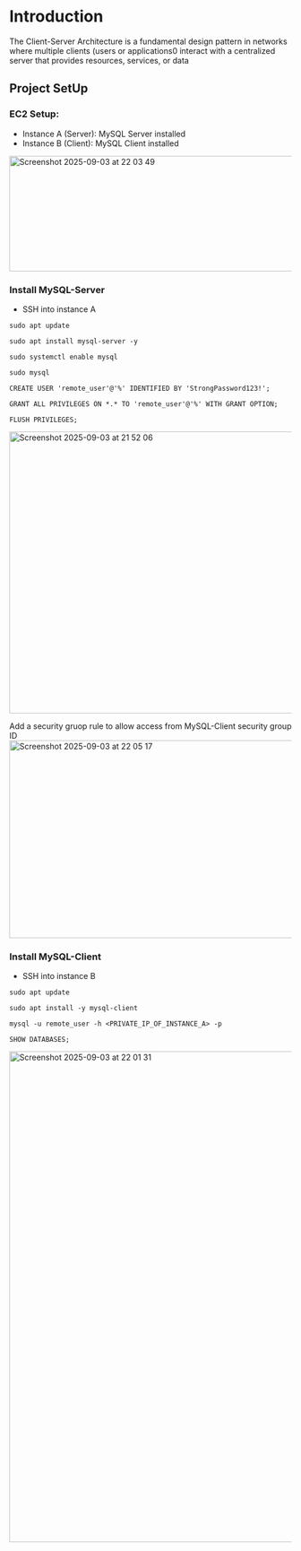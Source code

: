 # Introduction
The Client-Server Architecture is a fundamental design pattern in networks where multiple clients (users or applications0 interact with a centralized server that provides resources, services, or data
## Project SetUp
### EC2 Setup:
- Instance A (Server): MySQL Server installed
- Instance B (Client): MySQL Client installed
<img width="1246" height="206" alt="Screenshot 2025-09-03 at 22 03 49" src="https://github.com/user-attachments/assets/bd19095e-a751-4740-8b81-b2e40db49bc5" />


### Install MySQL-Server
- SSH into instance A
```
sudo apt update
```
```
sudo apt install mysql-server -y
```
```
sudo systemctl enable mysql
```
```
sudo mysql
```
```
CREATE USER 'remote_user'@'%' IDENTIFIED BY 'StrongPassword123!';
```
```
GRANT ALL PRIVILEGES ON *.* TO 'remote_user'@'%' WITH GRANT OPTION;
```
```
FLUSH PRIVILEGES;
```
<img width="800" height="503" alt="Screenshot 2025-09-03 at 21 52 06" src="https://github.com/user-attachments/assets/6c2ee8d4-a183-4479-b61c-2c2940452ff1" />

Add a security gruop rule to allow access from MySQL-Client security group ID
<img width="1477" height="353" alt="Screenshot 2025-09-03 at 22 05 17" src="https://github.com/user-attachments/assets/3822d874-aef9-4bca-8790-3fb73ccb60c8" />


### Install MySQL-Client
- SSH into instance B
```
sudo apt update
```
```
sudo apt install -y mysql-client
```
```
mysql -u remote_user -h <PRIVATE_IP_OF_INSTANCE_A> -p
```
```
SHOW DATABASES;
```
<img width="847" height="876" alt="Screenshot 2025-09-03 at 22 01 31" src="https://github.com/user-attachments/assets/e97531f9-746f-4551-a413-3bcaf4d800ec" />




